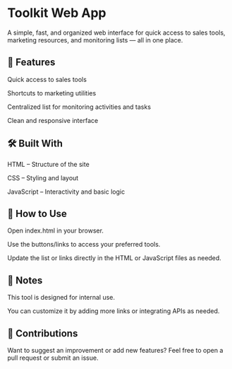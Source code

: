 # Toolkit Web App
A simple, fast, and organized web interface for quick access to sales tools, marketing resources, and monitoring lists — all in one place.

## 🚀 Features
Quick access to sales tools

Shortcuts to marketing utilities

Centralized list for monitoring activities and tasks

Clean and responsive interface

## 🛠️ Built With
HTML – Structure of the site

CSS – Styling and layout

JavaScript – Interactivity and basic logic

## 🔧 How to Use
Open index.html in your browser.

Use the buttons/links to access your preferred tools.

Update the list or links directly in the HTML or JavaScript files as needed.

## 📌 Notes
This tool is designed for internal use.

You can customize it by adding more links or integrating APIs as needed.

## 🙌 Contributions
Want to suggest an improvement or add new features?
Feel free to open a pull request or submit an issue.


